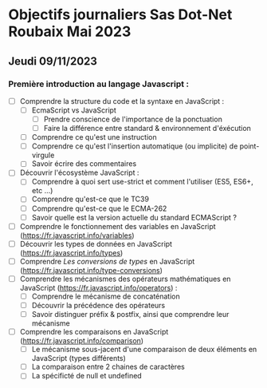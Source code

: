 # Objectifs journaliers Sas Dot-Net Roubaix Mai 2023

## Jeudi 09/11/2023

### Première introduction au langage Javascript :

- [ ] Comprendre la structure du code et la syntaxe en JavaScript :
  - [ ] EcmaScript vs JavaScript
    - [ ] Prendre conscience de l'importance de la ponctuation
    - [ ] Faire la différence entre standard & environnement d'éxécution
  - [ ] Comprendre ce qu'est une instruction
  - [ ] Comprendre ce qu'est l'insertion automatique (ou implicite) de point-virgule
  - [ ] Savoir écrire des commentaires
- [ ] Découvrir l'écosystème JavaScript :
  - [ ] Comprendre à quoi sert use-strict et comment l'utiliser (ES5, ES6+, etc ...)
  - [ ] Comprendre qu'est-ce que le TC39
  - [ ] Comprendre qu'est-ce que le ECMA-262
  - [ ] Savoir quelle est la version actuelle du standard ECMAScript ?
- [ ] Comprendre le fonctionnement des variables en JavaScript (https://fr.javascript.info/variables)
- [ ] Découvrir les types de données en JavaScript (https://fr.javascript.info/types)
- [ ] Comprendre _Les conversions de types_ en JavaScript (https://fr.javascript.info/type-conversions)
- [ ] Comprendre les mécanismes des opérateurs mathématiques en JavaScript (https://fr.javascript.info/operators) :
  - [ ] Comprendre le mécanisme de concaténation
  - [ ] Découvrir la précédence des opérateurs
  - [ ] Savoir distinguer préfix & postfix, ainsi que comprendre leur mécanisme
- [ ] Comprendre les comparaisons en JavaScript (https://fr.javascript.info/comparison)
  - [ ] Le mécanisme sous-jacent d'une comparaison de deux éléments en JavaScript (types différents)
  - [ ] La comparaison entre 2 chaines de caractères
  - [ ] La spécificté de null et undefined
